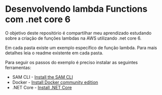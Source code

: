 # Desenvolvendo lambda Functions com .net core 6

O objetivo deste repositório é compartilhar meu aprendizado estudando sobre a criação de funções lambdas na AWS utilizando .net core 6.

Em cada pasta existe um exemplo específico de função lambda. Para mais detalhes leia o readme existente em cada pasta.

Para seguir os passos do exemplo é preciso instalar as seguintes ferramentas:

* SAM CLI - [Install the SAM CLI](https://docs.aws.amazon.com/serverless-application-model/latest/developerguide/serverless-sam-cli-install.html)
* Docker - [Install Docker community edition](https://hub.docker.com/search/?type=edition&offering=community)
* .NET Core - [Install .NET Core](https://www.microsoft.com/net/download)
